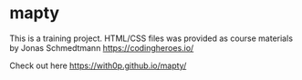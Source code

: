 # mapty
This is a training project. HTML/CSS files was provided as course materials by Jonas Schmedtmann https://codingheroes.io/

Check out here  https://with0p.github.io/mapty/
